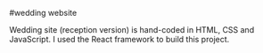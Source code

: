 #wedding website

Wedding site (reception version) is hand-coded in HTML, CSS and JavaScript. I used the React framework to build this project.